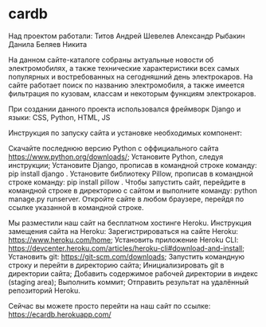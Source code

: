# cardb
Над проектом работали:
Титов Андрей
Шевелев Александр
Рыбакин Данила
Беляев Никита

На данном сайте-каталоге собраны актуальные новости об электромобилях, а также технические характеристики всех самых популярных и востребованных на сегодняшний день электрокаров.
На сайте работает поиск по названию электромобиля, а также имеется фильтрация по кузовам, классам и некоторым функциям электрокаров.

При создании данного проекта использовался фреймворк Django и языки: CSS, Python, HTML, JS
 
Инструкция по запуску сайта и установке необходимых компонент:

Скачайте последнюю версию Python с оффициального сайта https://www.python.org/downloads/;
Установите Python, следуя инструкции;
Установите Django, прописав в командной строке команду: pip install django .
Установите библиотеку Pillow, прописав в командной строке команду: pip install pillow .
Чтобы запустить сайт, перейдите в командной строке в директорию с сайтом и выполните команду: python manage.py runserver.
Откройте сайте в любом браузере, перейдя по ссылке указанной в командной строке.
 
Мы разместили наш сайт на бесплатном хостинге Heroku.
Инструкция замещения сайта на Heroku:
Зарегистрироваться на сайте Heroku: https://www.heroku.com/home;
Установить приложение Heroku CLI: https://devcenter.heroku.com/articles/heroku-cli#download-and-install;
Установить git: https://git-scm.com/downloads;
Запустить командную строку и перейти в директорию сайта;
Инициализировать git в директории сайта;
Добавить содержимое рабочей директории в индекс (staging area);
Выполнить коммит;
Отправить результат на удалённый репозиторий Heroku.

Сейчас вы можете просто перейти на наш сайт по ссылке:
https://ecardb.herokuapp.com/
